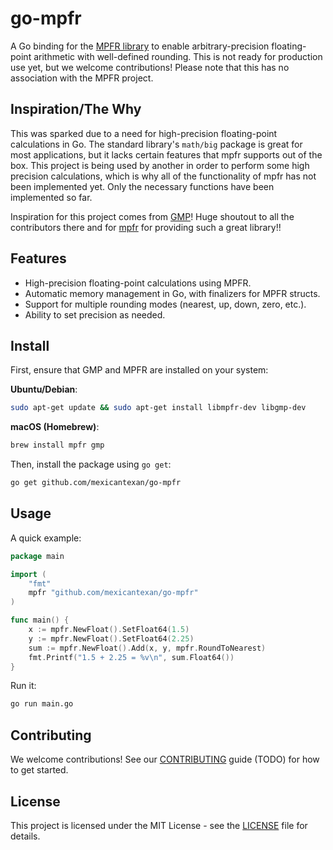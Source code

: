 # go-mpfr

A Go binding for the [MPFR library](https://www.mpfr.org/) to enable arbitrary-precision floating-point arithmetic with well-defined rounding. This is not ready for production use yet, but we welcome contributions! Please note that this has no association with the MPFR project.

## Inspiration/The Why
This was sparked due to a need for high-precision floating-point calculations in Go. The standard library's `math/big` package is great for most applications, but it lacks certain features that mpfr supports out of the box. This project is being used by another in order to perform some high precision calculations, which is why all of the functionality of mpfr has not been implemented yet. Only the necessary functions have been implemented so far.

Inspiration for this project comes from [GMP](https://github.com/ncw/gmp)! Huge shoutout to all the contributors there and for [mpfr](https://machinecognitis.github.io/Math.Mpfr.Native/html/6146e71f-a352-2e48-f234-6d79ad0f8c3c.htm) for providing such a great library!!

## Features

- High-precision floating-point calculations using MPFR.
- Automatic memory management in Go, with finalizers for MPFR structs.
- Support for multiple rounding modes (nearest, up, down, zero, etc.).
- Ability to set precision as needed.

## Install

First, ensure that GMP and MPFR are installed on your system:

**Ubuntu/Debian**:
```bash
sudo apt-get update && sudo apt-get install libmpfr-dev libgmp-dev
```
**macOS (Homebrew)**:
```bash
brew install mpfr gmp
```

Then, install the package using `go get`:
```bash
go get github.com/mexicantexan/go-mpfr
```

## Usage

A quick example:

```go
package main

import (
	"fmt"
	mpfr "github.com/mexicantexan/go-mpfr"
)

func main() {
	x := mpfr.NewFloat().SetFloat64(1.5)
	y := mpfr.NewFloat().SetFloat64(2.25)
	sum := mpfr.NewFloat().Add(x, y, mpfr.RoundToNearest)
	fmt.Printf("1.5 + 2.25 = %v\n", sum.Float64())
}
```
Run it:
```bash
go run main.go
```

## Contributing
We welcome contributions! See our [CONTRIBUTING](https://github.com/mexicantexan/go-mpfr/blob/master/CONTRIBUTING.md) guide (TODO) for how to get started.

## License
This project is licensed under the MIT License - see the [LICENSE](https://github.com/mexicantexan/go-mpfr/blob/master/LICENSE) file for details.
